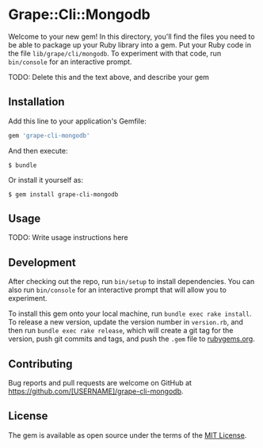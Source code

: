 # Grape::Cli::Mongodb

Welcome to your new gem! In this directory, you'll find the files you need to be able to package up your Ruby library into a gem. Put your Ruby code in the file `lib/grape/cli/mongodb`. To experiment with that code, run `bin/console` for an interactive prompt.

TODO: Delete this and the text above, and describe your gem

## Installation

Add this line to your application's Gemfile:

```ruby
gem 'grape-cli-mongodb'
```

And then execute:

    $ bundle

Or install it yourself as:

    $ gem install grape-cli-mongodb

## Usage

TODO: Write usage instructions here

## Development

After checking out the repo, run `bin/setup` to install dependencies. You can also run `bin/console` for an interactive prompt that will allow you to experiment.

To install this gem onto your local machine, run `bundle exec rake install`. To release a new version, update the version number in `version.rb`, and then run `bundle exec rake release`, which will create a git tag for the version, push git commits and tags, and push the `.gem` file to [rubygems.org](https://rubygems.org).

## Contributing

Bug reports and pull requests are welcome on GitHub at https://github.com/[USERNAME]/grape-cli-mongodb.


## License

The gem is available as open source under the terms of the [MIT License](http://opensource.org/licenses/MIT).

